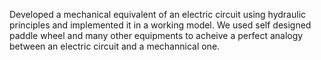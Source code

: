 Developed a mechanical equivalent of an electric circuit using hydraulic principles and implemented it in a working model.
We used self designed paddle wheel and many other equipments to acheive a perfect analogy between an electric circuit and a mechannical one.
